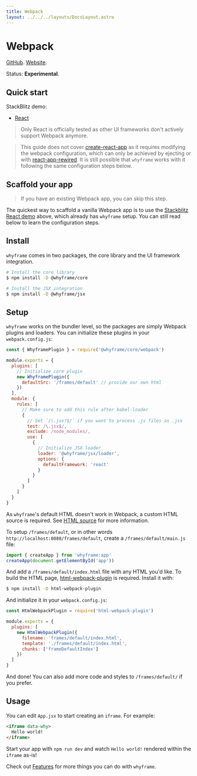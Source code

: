 ```yaml
---
title: Webpack
layout: ../../../layouts/DocsLayout.astro
---
```


# Webpack

[GitHub](https://github.com/webpack/webpack). [Website](https://webpack.js.org).

Status: **Experimental**.

## Quick start

StackBlitz demo:

- [React](https://stackblitz.com/fork/github/bluwy/whyframe/tree/master/playground/webpack-react)

> Only React is officially tested as other UI frameworks don't actively support Webpack anymore.

> This guide does not cover [create-react-app](https://create-react-app.dev) as it requires modifying the webpack configuration, which can only be achieved by ejecting or with [react-app-rewired](https://github.com/timarney/react-app-rewired). It is still possible that `whyframe` works with it following the same configuration steps below.

## Scaffold your app

> If you have an existing Webpack app, you can skip this step.

The quickest way to scaffold a vanilla Webpack app is to use the [Stackblitz React demo](https://stackblitz.com/fork/github/bluwy/whyframe/tree/master/playground/webpack-react) above, which already has `whyframe` setup. You can still read below to learn the configuration steps.

## Install

`whyframe` comes in two packages, the core library and the UI framework integration.

```bash
# Install the core library
$ npm install -D @whyframe/core

# Install the JSX integration
$ npm install -D @whyframe/jsx
```

## Setup

`whyframe` works on the bundler level, so the packages are simply Webpack plugins and loaders. You can initialize these plugins in your `webpack.config.js`:

```js
const { WhyframePlugin } = require('@whyframe/core/webpack')

module.exports = {
  plugins: [
    // Initialize core plugin
    new WhyframePlugin({
      defaultSrc: '/frames/default' // provide our own html
    })
  ],
  module: {
    rules: [
      // Make sure to add this rule after babel-loader
      {
        // Set `/\.jsx?$/` if you want to process .js files as .jsx
        test: /\.jsx$/,
        exclude: /node_modules/,
        use: [
          {
            // Initialize JSX loader
            loader: '@whyframe/jsx/loader',
            options: {
              defaultFramework: 'react'
            }
          }
        ]
      }
    ]
  }
}
```

As `whyframe`'s default HTML doesn't work in Webpack, a custom HTML source is required. See [HTML source](/docs/features#html-source) for more information.

To setup `/frames/default`, or in other words `http://localhost:8080/frames/default`, create a `/frames/default/main.js` file:

```js
import { createApp } from 'whyframe:app'
createApp(document.getElementById('app'))
```

And add a `/frames/default/index.html` file with any HTML you'd like. To build the HTML page, [html-webpack-plugin](https://github.com/jantimon/html-webpack-plugin) is required. Install it with:

```bash
$ npm install -D html-webpack-plugin
```

And initialize it in your `webpack.config.js`:

```js
const HtmlWebpackPlugin = require('html-webpack-plugin')

module.exports = {
  plugins: [
    new HtmlWebpackPlugin({
      filename: 'frames/default/index.html',
      template: './frames/default/index.html',
      chunks: ['frameDefaultIndex']
    })
  ]
}
```

And done! You can also add more code and styles to `/frames/default/` if you prefer.

## Usage

You can edit `App.jsx` to start creating an `iframe`. For example:

<!-- prettier-ignore -->
```html
<iframe data-why>
  Hello world!
</iframe>
```

Start your app with `npm run dev` and watch `Hello world!` rendered within the `iframe` as-is!

Check out [Features](/docs/features) for more things you can do with `whyframe`.
